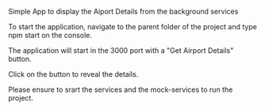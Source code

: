 Simple App to display the Aiport Details from the background services

To start the application, navigate to the parent folder of the project and type npm start on the console.

The application will start in the 3000 port with a "Get Airport Details" button.

Click on the button to reveal the details.

Please ensure to srart the services and the mock-services to run the project.
